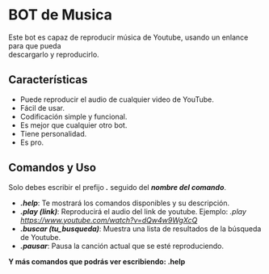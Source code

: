 # BOT de Musica
Este bot es capaz de reproducir música de Youtube, usando un enlance para que pueda  
descargarlo y reproducirlo.

## Características
- Puede reproducir el audio de cualquier video de YouTube.
- Fácil de usar.
- Codificación simple y funcional.
- Es mejor que cualquier otro bot.
- Tiene personalidad.
- Es pro.

## Comandos y Uso
Solo debes escribir el prefijo ***.*** seguido del ***nombre del comando***.
- ***.help***: Te mostrará los comandos disponibles y su descripción.
- ***.play (link)***: Reproducirá el audio del link de youtube. Ejemplo: *.play https://www.youtube.com/watch?v=dQw4w9WgXcQ*
- ***.buscar (tu_busqueda)***: Muestra una lista de resultados de la búsqueda de Youtube.
- ***.pausar***: Pausa la canción actual que se esté reproduciendo.

**Y más comandos que podrás ver escribiendo: .help**
